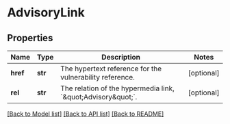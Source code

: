 # AdvisoryLink

## Properties
Name | Type | Description | Notes
------------ | ------------- | ------------- | -------------
**href** | **str** | The hypertext reference for the vulnerability reference. | [optional] 
**rel** | **str** | The relation of the hypermedia link, &#x60;\&quot;Advisory\&quot;&#x60;. | [optional] 

[[Back to Model list]](../README.md#documentation-for-models) [[Back to API list]](../README.md#documentation-for-api-endpoints) [[Back to README]](../README.md)


